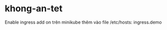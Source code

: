 # khong-an-tet

Enable ingress add on trên minikube 
thêm vào file /etc/hosts:
    <minikube ip>   ingress.demo
